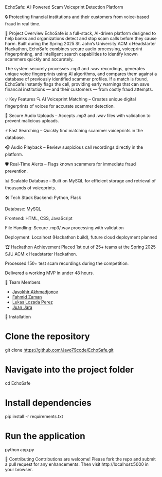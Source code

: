 EchoSafe: AI-Powered Scam Voiceprint Detection Platform

🔒 Protecting financial institutions and their customers from voice-based fraud in real time.

🚀 Project Overview
EchoSafe is a full-stack, AI-driven platform designed to help banks and organizations detect and stop scam calls before they cause harm. Built during the Spring 2025 St. John’s University ACM x Headstarter Hackathon, EchoSafe combines secure audio processing, voiceprint fingerprinting, and intelligent search capabilities to identify known scammers quickly and accurately.

The system securely processes .mp3 and .wav recordings, generates unique voice fingerprints using AI algorithms, and compares them against a database of previously identified scammer profiles. If a match is found, EchoSafe instantly flags the call, providing early warnings that can save financial institutions — and their customers — from costly fraud attempts.

💡 Key Features
🔍 AI Voiceprint Matching – Creates unique digital fingerprints of voices for accurate scammer detection.

📂 Secure Audio Uploads – Accepts .mp3 and .wav files with validation to prevent malicious uploads.

⚡ Fast Searching – Quickly find matching scammer voiceprints in the database.

🎧 Audio Playback – Review suspicious call recordings directly in the platform.

🛡️ Real-Time Alerts – Flags known scammers for immediate fraud prevention.

📊 Scalable Database – Built on MySQL for efficient storage and retrieval of thousands of voiceprints.

🛠 Tech Stack
Backend: Python, Flask

Database: MySQL

Frontend: HTML, CSS, JavaScript

File Handling: Secure .mp3/.wav processing with validation

Deployment: Localhost (Hackathon build), future cloud deployment planned


🏆 Hackathon Achievement
Placed 1st out of 25+ teams at the Spring 2025 SJU ACM x Headstarter Hackathon.

Processed 150+ test scam recordings during the competition.

Delivered a working MVP in under 48 hours.


👥 Team Members
- [Javokhir Akhmadjonov](https://github.com/Javo79code)
- [Fahmid Zaman](https://github.com/Fahmid1952)
- [Lukas Lozada Perez](https://github.com/neonforestmist)
- [Juan Jara](https://github.com/JuanMJara)


📌 Installation
# Clone the repository
git clone https://github.com/Javo79code/EchoSafe.git

# Navigate into the project folder
cd EchoSafe

# Install dependencies
pip install -r requirements.txt

# Run the application
python app.py

🤝 Contributing
Contributions are welcome! Please fork the repo and submit a pull request for any enhancements.
Then visit http://localhost:5000 in your browser.
